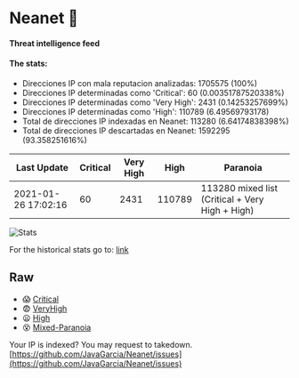 # Neanet :hocho:
#### Threat intelligence feed
#### The stats:

- Direcciones IP con mala reputacion analizadas: 1705575 (100%)
- Direcciones IP determinadas como 'Critical':  60 (0.00351787520338%)
- Direcciones IP determinadas como 'Very High':  2431 (0.14253257699%)
- Direcciones IP determinadas como 'High':  110789 (6.49569793178)
- Total de direcciones IP indexadas en Neanet:  113280 (6.64174838398%)
- Total de direcciones IP descartadas en Neanet:  1592295 (93.358251616%)

| Last Update | Critical | Very High | High | Paranoia |
| --- | --- | --- | --- | --- |
| 2021-01-26 17:02:16 | 60 | 2431 | 110789 | 113280 mixed list (Critical + Very High + High)|

![Stats](https://docs.google.com/spreadsheets/d/e/2PACX-1vSnaNMIXVabIpDJjufMlzH7poXnshF3mgd8Is1g9ytUEzVsP5my4Trn8f-xkoLLQ38xpL3HtmUexLo6/pubchart?oid=501124687&format=image)

For the historical stats go to: [link](/stats.csv)
## Raw
- :scream: [Critical](https://raw.githubusercontent.com/JavaGarcia/Neanet/master/blacklists/neanet_critical.txt)
- :fearful: [VeryHigh](https://raw.githubusercontent.com/JavaGarcia/Neanet/master/blacklists/neanet_veryHigh.txtt)
- :frowning: [High](https://raw.githubusercontent.com/JavaGarcia/Neanet/master/blacklists/neanet_high.txt)
- :dizzy_face: [Mixed-Paranoia](https://raw.githubusercontent.com/JavaGarcia/Neanet/master/blacklists/neanet_all.txt)


Your IP is indexed? You may request to takedown. [https://github.com/JavaGarcia/Neanet/issues](https://github.com/JavaGarcia/Neanet/issues)




































































































































































































































































































































































































































































































































































































































































































































































































































































































































































































































































































































































































































































































































































































































































































































































































































































































































































































































































































































































































































































































































































































































































































































































































































































































































































































































































































































































































































































































































































































































































































































































































































































































































































































































































































































































































































































































































































































































































































































